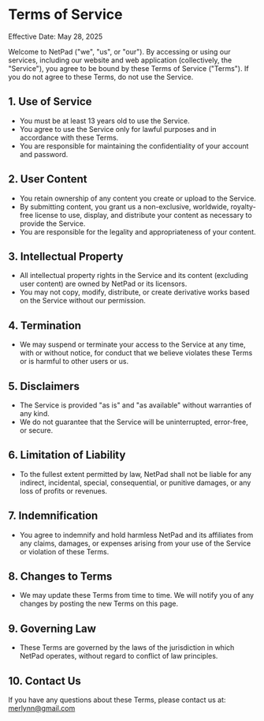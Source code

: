 # Terms of Service

Effective Date: May 28, 2025

Welcome to NetPad ("we", "us", or "our"). By accessing or using our services, including our website and web application (collectively, the "Service"), you agree to be bound by these Terms of Service ("Terms"). If you do not agree to these Terms, do not use the Service.

## 1. Use of Service

- You must be at least 13 years old to use the Service.
- You agree to use the Service only for lawful purposes and in accordance with these Terms.
- You are responsible for maintaining the confidentiality of your account and password.

## 2. User Content

- You retain ownership of any content you create or upload to the Service.
- By submitting content, you grant us a non-exclusive, worldwide, royalty-free license to use, display, and distribute your content as necessary to provide the Service.
- You are responsible for the legality and appropriateness of your content.

## 3. Intellectual Property

- All intellectual property rights in the Service and its content (excluding user content) are owned by NetPad or its licensors.
- You may not copy, modify, distribute, or create derivative works based on the Service without our permission.

## 4. Termination

- We may suspend or terminate your access to the Service at any time, with or without notice, for conduct that we believe violates these Terms or is harmful to other users or us.

## 5. Disclaimers

- The Service is provided "as is" and "as available" without warranties of any kind.
- We do not guarantee that the Service will be uninterrupted, error-free, or secure.

## 6. Limitation of Liability

- To the fullest extent permitted by law, NetPad shall not be liable for any indirect, incidental, special, consequential, or punitive damages, or any loss of profits or revenues.

## 7. Indemnification

- You agree to indemnify and hold harmless NetPad and its affiliates from any claims, damages, or expenses arising from your use of the Service or violation of these Terms.

## 8. Changes to Terms

- We may update these Terms from time to time. We will notify you of any changes by posting the new Terms on this page.

## 9. Governing Law

- These Terms are governed by the laws of the jurisdiction in which NetPad operates, without regard to conflict of law principles.

## 10. Contact Us

If you have any questions about these Terms, please contact us at: merlynn@gmail.com 